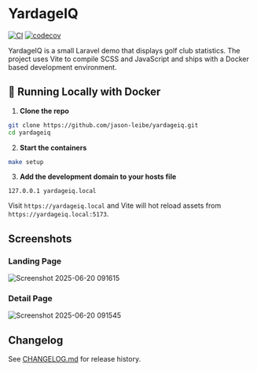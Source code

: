 # YardageIQ

[![CI](https://github.com/jason-leibe/yardageiq/actions/workflows/tests.yml/badge.svg)](https://github.com/jason-leibe/yardageiq/actions/workflows/tests.yml)
[![codecov](https://codecov.io/gh/jason-leibe/yardageiq/branch/main/graph/badge.svg)](https://codecov.io/gh/jason-leibe/yardageiq)

YardageIQ is a small Laravel demo that displays golf club statistics. The project
uses Vite to compile SCSS and JavaScript and ships with a Docker based
development environment.

## 🐳 Running Locally with Docker

1. **Clone the repo**

```bash
git clone https://github.com/jason-leibe/yardageiq.git
cd yardageiq
```

2. **Start the containers**

```bash
make setup
```

3. **Add the development domain to your hosts file**

```text
127.0.0.1 yardageiq.local
```

Visit `https://yardageiq.local` and Vite will hot reload assets from
`https://yardageiq.local:5173`.

## Screenshots

### Landing Page
![Screenshot 2025-06-20 091615](https://github.com/user-attachments/assets/df778e1c-e600-4f36-9cf9-3e79ef454ff6)

### Detail Page
![Screenshot 2025-06-20 091545](https://github.com/user-attachments/assets/272daaca-556f-4aae-a86f-1e5fe1705ab0)

## Changelog

See [CHANGELOG.md](CHANGELOG.md) for release history.
